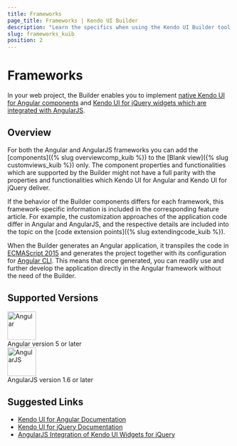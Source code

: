 ```yaml
---
title: Frameworks  
page_title: Frameworks | Kendo UI Builder
description: "Learn the specifics when using the Kendo UI Builder tool for creating and managing Angular-based web applications."
slug: frameworks_kuib
position: 2
---
```


# Frameworks

In your web project, the Builder enables you to implement [native Kendo UI for Angular components](https://www.telerik.com/kendo-angular-ui/components/) and [Kendo UI for jQuery widgets which are integrated with AngularJS](https://docs.telerik.com/kendo-ui/AngularJS/introduction).

## Overview

For both the Angular and AngularJS frameworks you can add the [components]({% slug overviewcomp_kuib %}) to the [Blank view]({% slug customviews_kuib %}) only. The component properties and functionalities which are supported by the Builder might not have a full parity with the properties and functionalities which Kendo UI for Angular and Kendo UI for jQuery deliver.

If the behavior of the Builder components differs for each framework, this framework-specific information is included in the corresponding feature article. For example, the customization approaches of the application code differ in Angular and AngularJS, and the respective details are included into the topic on the [code extension points]({% slug extendingcode_kuib %}).

When the Builder generates an Angular application, it transpiles the code in [ECMAScript 2015](https://www.ecma-international.org/ecma-262/6.0/) and generates the project together with its configuration for [Angular CLI](https://cli.angular.io/). This means that once generated, you can readily use and further develop the application directly in the Angular framework without the need of the Builder.

## Supported Versions

<div class="row components-overview-list mt-70 mb-50 pb-50">
    <div class="col-md-6">
        <img src="../images/icons/frameworks/Angular.svg" width="64" height="64" alt="Angular" title="Angular"/>
        <div class="h4 mt-10 mb-5">Angular version 5 or later</div>
    </div>
    <div class="col-md-6">
        <img src="../images/icons/frameworks/AngularJS.svg" width="64" height="64" alt="AngularJS" title="AngularJS"/>
        <div class="h4 mt-10 mb-5">AngularJS version 1.6 or later</div>
    </div>
</div>

## Suggested Links

* [Kendo UI for Angular Documentation](https://www.telerik.com/kendo-angular-ui/components/)
* [Kendo UI for jQuery Documentation](https://docs.telerik.com/kendo-ui/introduction)
* [AngularJS Integration of Kendo UI Widgets for jQuery](https://docs.telerik.com/kendo-ui/AngularJS/introduction)
